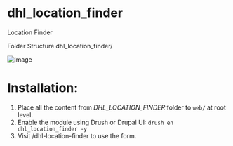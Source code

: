 # dhl_location_finder
Location Finder

Folder Structure
dhl_location_finder/

![image](https://github.com/user-attachments/assets/5fe1d85b-3721-4486-a090-ece59a3d1e80)

# Installation:
1. Place all the content from *DHL_LOCATION_FINDER* folder to `web/` at root level.
2. Enable the module using Drush or Drupal UI: 
`
drush en dhl_location_finder -y
`
3. Visit /dhl-location-finder to use the form.
